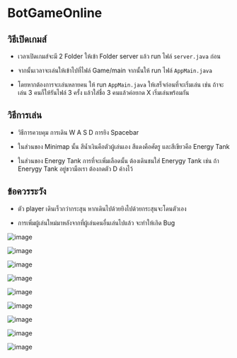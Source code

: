 # BotGameOnline

## วิธีเปิดเกมส์
- เวลาเปิดเกมส์จะมี 2 Folder ให้เข้า Folder server แล้ว run ไฟล์ `server.java` ก่อน

- จากนั้นเวลาจะเล่นให้เข้าไปที่ไฟล์ Game/main จากนั้นให้ run ไฟล์ `AppMain.java`

- โดยหากต้องการจะเล่นหลายคน ให้ run `AppMain.java` ให้เสร็จก่อนที่จะเริ่มเล่น เช่น ถ้าจะเล่น 3 คนก็ให้รันไฟล์ 3 ครั้ง แล้วใส่ชื่อ 3 คนแล้วค่อยกด X เริ่มเล่นพร้อมกัน

## วิธีการเล่น

- วิธีการควบคุม การเดิน W A S D การยิง Spacebar

- ในส่วนของ Minimap นั้น สีน้ำเงินคือตัวผู้เล่นเอง สีแดงคือศัตรู และสีเขียวคือ Energy Tank

- ในส่วนของ Energy Tank การที่จะเพิ่มเลือดนั้น ต้องเดินชนใส่ Enerygy Tank เช่น ถ้า Enerygy Tank อยู่ขวามือเรา ต้องกดตัว D ค้างไว้

## ข้อควรระวัง 
- ตัว player เดินเร็วกว่ากระสุน หากเดินไปด้วยยิงไปด้วยกระสุนจะโดนตัวเอง

- การเพิ่มผู้เล่นใหม่มาหลังจากที่ผู้เล่นคนอื่นเล่นไปแล้ว จะทำให้เกิด Bug

![image](https://user-images.githubusercontent.com/53567265/211375440-51c807e8-51a3-4852-8381-a3f9f547454e.png)

![image](https://user-images.githubusercontent.com/53567265/211375595-5129cfb6-4dec-4c29-9d34-c8a48880c05d.png)

![image](https://user-images.githubusercontent.com/53567265/211375646-8c2a8c57-24c4-493b-a83d-43618ed6e246.png)

![image](https://user-images.githubusercontent.com/53567265/211375731-1b00eb3a-a525-4d11-a5da-523c4564554b.png)

![image](https://user-images.githubusercontent.com/53567265/211375863-c29905c4-a647-4035-bc07-27241b3d5cad.png)

![image](https://user-images.githubusercontent.com/53567265/211375923-21249238-d7f9-4b50-9850-9e91e3784023.png)

![image](https://user-images.githubusercontent.com/53567265/211376028-37819941-4e95-4855-a3d1-c1daf7159d00.png)

![image](https://user-images.githubusercontent.com/53567265/211376139-9b129ba1-c94d-4bf8-9e0d-3344a989c83e.png)

![image](https://user-images.githubusercontent.com/53567265/211376191-fe0b9876-f916-46af-8c3a-b734d75cea80.png)


